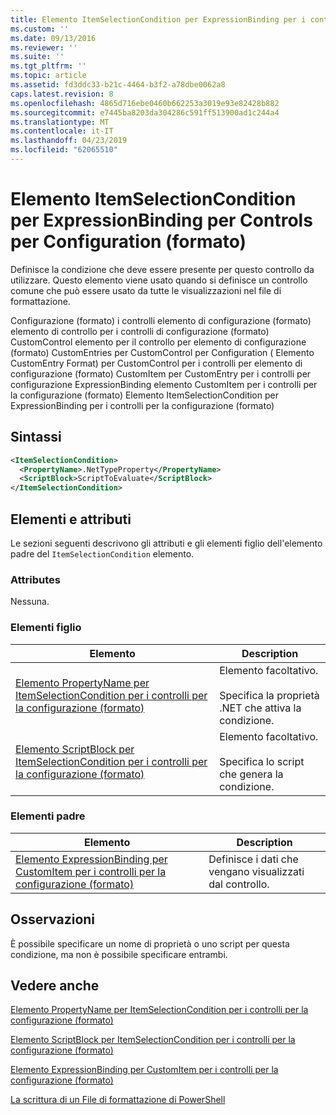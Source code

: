 ```yaml
---
title: Elemento ItemSelectionCondition per ExpressionBinding per i controlli per la configurazione (formato) | Microsoft Docs
ms.custom: ''
ms.date: 09/13/2016
ms.reviewer: ''
ms.suite: ''
ms.tgt_pltfrm: ''
ms.topic: article
ms.assetid: fd3ddc33-b21c-4464-b3f2-a78dbe0062a8
caps.latest.revision: 8
ms.openlocfilehash: 4865d716ebe0460b662253a3019e93e82428b882
ms.sourcegitcommit: e7445ba8203da304286c591ff513900ad1c244a4
ms.translationtype: MT
ms.contentlocale: it-IT
ms.lasthandoff: 04/23/2019
ms.locfileid: "62065510"
---
```

# <a name="itemselectioncondition-element-for-expressionbinding-for-controls-for-configuration-format"></a>Elemento ItemSelectionCondition per ExpressionBinding per Controls per Configuration (formato)

Definisce la condizione che deve essere presente per questo controllo da utilizzare. Questo elemento viene usato quando si definisce un controllo comune che può essere usato da tutte le visualizzazioni nel file di formattazione.

Configurazione (formato) i controlli elemento di configurazione (formato) elemento di controllo per i controlli di configurazione (formato) CustomControl elemento per il controllo per elemento di configurazione (formato) CustomEntries per CustomControl per Configuration ( Elemento CustomEntry Format) per CustomControl per i controlli per elemento di configurazione (formato) CustomItem per CustomEntry per i controlli per configurazione ExpressionBinding elemento CustomItem per i controlli per la configurazione (formato) Elemento ItemSelectionCondition per ExpressionBinding per i controlli per la configurazione (formato)

## <a name="syntax"></a>Sintassi

```xml
<ItemSelectionCondition>
  <PropertyName>.NetTypeProperty</PropertyName>
  <ScriptBlock>ScriptToEvaluate</ScriptBlock>
</ItemSelectionCondition>
```

## <a name="attributes-and-elements"></a>Elementi e attributi

Le sezioni seguenti descrivono gli attributi e gli elementi figlio dell'elemento padre del `ItemSelectionCondition` elemento.

### <a name="attributes"></a>Attributes

Nessuna.

### <a name="child-elements"></a>Elementi figlio

|Elemento|Description|
|-------------|-----------------|
|[Elemento PropertyName per ItemSelectionCondition per i controlli per la configurazione (formato)](./propertyname-element-for-itemseclectioncondition-for-controls-for-configuration-format.md)|Elemento facoltativo.<br /><br /> Specifica la proprietà .NET che attiva la condizione.|
|[Elemento ScriptBlock per ItemSelectionCondition per i controlli per la configurazione (formato)](./scriptblock-element-for-itemseclectioncondition-for-controls-for-configuration-format.md)|Elemento facoltativo.<br /><br /> Specifica lo script che genera la condizione.|

### <a name="parent-elements"></a>Elementi padre

|Elemento|Description|
|-------------|-----------------|
|[Elemento ExpressionBinding per CustomItem per i controlli per la configurazione (formato)](./expressionbinding-element-for-customitem-for-controls-for-configuration-format.md)|Definisce i dati che vengano visualizzati dal controllo.|

## <a name="remarks"></a>Osservazioni

È possibile specificare un nome di proprietà o uno script per questa condizione, ma non è possibile specificare entrambi.

## <a name="see-also"></a>Vedere anche

[Elemento PropertyName per ItemSelectionCondition per i controlli per la configurazione (formato)](./propertyname-element-for-itemseclectioncondition-for-controls-for-configuration-format.md)

[Elemento ScriptBlock per ItemSelectionCondition per i controlli per la configurazione (formato)](./scriptblock-element-for-itemseclectioncondition-for-controls-for-configuration-format.md)

[Elemento ExpressionBinding per CustomItem per i controlli per la configurazione (formato)](./expressionbinding-element-for-customitem-for-controls-for-configuration-format.md)

[La scrittura di un File di formattazione di PowerShell](./writing-a-powershell-formatting-file.md)
